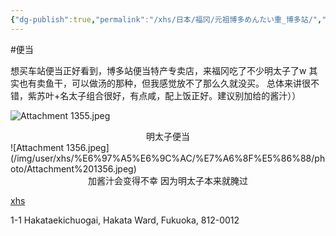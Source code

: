 ```yaml
---
{"dg-publish":true,"permalink":"/xhs/日本/福冈/元祖博多めんたい重_博多站/","tags":["rednote","福冈"],"created":"2024-09-15","updated":"2025-03-23T16:30:56.161+08:00"}
---
```


#便当

想买车站便当正好看到，博多站便当特产专卖店，来福冈吃了不少明太子了w
其实也有卖鱼干，可以做汤的那种，但我感觉放不了那么久就没买。
总体来讲很不错，紫苏叶+名太子组合很好，有点咸，配上饭正好。建议别加给的酱汁））

![Attachment 1355.jpeg](/img/user/xhs/%E6%97%A5%E6%9C%AC/%E7%A6%8F%E5%86%88/photo/Attachment%201355.jpeg)
<center>明太子便当</center>
![Attachment 1356.jpeg](/img/user/xhs/%E6%97%A5%E6%9C%AC/%E7%A6%8F%E5%86%88/photo/Attachment%201356.jpeg)
<center>加酱汁会变得不幸 因为明太子本来就腌过</center>

[xhs](https://www.xiaohongshu.com/explore/66f05ad70000000025031be7?xsec_token=ABqW31iXGaeLgX03LCtKxC-snOVwdxT3VBn2UuHmyNzdI=&xsec_source=pc_user)

1-1 Hakataekichuogai, Hakata Ward, Fukuoka, 812-0012

